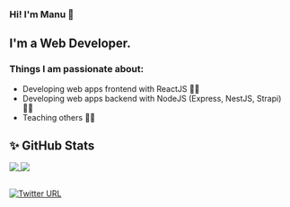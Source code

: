 ### Hi! I'm Manu 👋
## I'm a Web Developer.
### Things I am passionate about:
- Developing web apps frontend with ReactJS 👨‍💻
- Developing web apps backend with NodeJS (Express, NestJS, Strapi) 👨‍💻
- Teaching others 👨‍🏫

## ✨ GitHub Stats

<a href="https://github.com/manu2manu">
  <img align="top" src="https://github-readme-stats.vercel.app/api?username=manu2manu&hide_rank=false&show_icons=true&line_height=27&count_private=true&theme=react" />
</a>
<a href="https://github.com/manu2manu">
  <img align="top" src="https://github-readme-stats.vercel.app/api/top-langs/?username=manu2manu&hide=tex,html,css&count_private=true&theme=react" />
</a>

##
[![Twitter URL](https://img.shields.io/twitter/url/https/twitter.com/bukotsunikki.svg?style=social&label=Follow%20%40YoanMPP)](https://twitter.com/yoanMPP)


<!--
**manu2manu/manu2manu** is a ✨ _special_ ✨ repository because its `README.md` (this file) appears on your GitHub profile.

Here are some ideas to get you started:

- 🔭 I’m currently working on ...
- 🌱 I’m currently learning ...
- 👯 I’m looking to collaborate on ...
- 🤔 I’m looking for help with ...
- 💬 Ask me about ...
- 📫 How to reach me: ...
- 😄 Pronouns: ...
- ⚡ Fun fact: ...
-->
